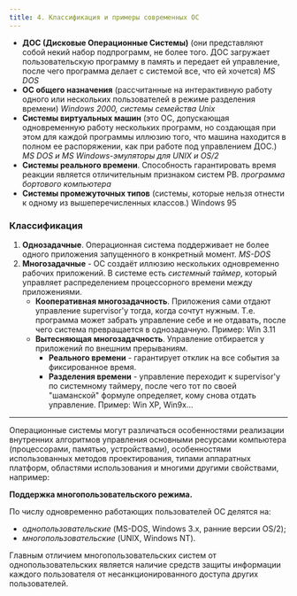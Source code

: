```yaml
---
title: 4. Классификация и примеры современных ОС
---
```


- **ДОС (Дисковые Операционные Системы)** (они представляют собой некий набор подпрограмм, не более того. ДОС загружает пользовательскую программу в память и передает ей управление, после чего программа делает с системой все, что ей хочется) *MS DOS*
- **ОС общего назначения** (рассчитанные на интерактивную работу одного или нескольких пользователей в режиме разделения времени) *Windows 2000, системы семейства Unix*
- **Системы виртуальных машин** (это ОС, допускающая одновременную работу нескольких программ, но создающая при этом для каждой программы иллюзию того, что машина находится в полном ее распоряжении, как при работе под управлением ДОС.) *MS DOS и MS Windows-эмуляторы для UNIX и OS/2*
- **Системы реального времени**. Способность гарантировать время реакции является отличительным признаком систем РВ. *программа бортового компьютера*
- **Системы промежуточных типов** (системы, которые нельзя отнести к одному из вышеперечисленных классов.) Windows 95

### Классификация

1. **Однозадачные**. Операционная система поддерживает не более одного приложения запущенного в конкретный момент. *MS-DOS*
2. **Многозадачные** - ОС создаёт иллюзию нескольких одновременно рабочих приложений. В системе есть *системный таймер*, который управляет распределением процессорного времени между приложениями.
   - **Кооперативная многозадачность**. Приложения сами отдают управление supervisor'y тогда, когда сочтут нужным. Т.е. программа может забрать управление себе и не отдавать, после чего система превращается в однозадачную. Пример: Win 3.11
   - **Вытесняющая многозадачность**. Управление отбирается у приложений по внешним прерываниям.
     - **Реального времени** - гарантирует отклик на все события за фиксированное время. 
     - **Разделения времени** - управление переходит к supervisor'y по системному таймеру, после чего тот по своей "шаманской" формуле определяет, кому снова отдать управление. Пример: Win XP, Win9x...

------

Операционные системы могут различаться особенностями реализации внутренних алгоритмов управления основными ресурсами компьютера (процессорами, памятью, устройствами), особенностями использованных методов проектирования, типами аппаратных платформ, областями использования и многими другими свойствами, например:

**Поддержка многопользовательского режима.** 

По числу одновременно работающих пользователей ОС делятся на: 

- *однопользовательские* (MS-DOS, Windows 3.x, ранние версии OS/2); 
- *многопользовательские* (UNIX, Windows NT). 

Главным отличием многопользовательских систем от однопользовательских является наличие средств защиты информации каждого пользователя от несанкционированного доступа других пользователей. 